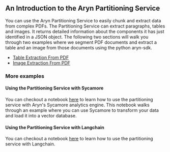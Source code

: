 ## An Introduction to the Aryn Partitioning Service 
You can use the Aryn Partitioning Service to easily chunk and extract data from complex PDFs. The Partitioning Service can extract paragraphs, tables and images. It returns detailed information about the components it has just identified in a JSON object.  The following two sections will walk you through two examples where we segment  PDF documents and extract a table and an image from those documents using the python aryn-sdk.

- [Table Extraction From PDF](get_started_Table_Extraction.md)
- [Image Extraction From PDF](get_started_Image_Extraction.md)


### More examples

#### Using the Partitioning Service with Sycamore

You can  checkout a notebook [here](https://github.com/aryn-ai/sycamore/blob/main/notebooks/pinecone-writer.ipynb) to learn how to use the partitioning service with Aryn's Sycamore analytics engine. This notebook walks through an example where you can use Sycamore to transform your data and load it into a vector database.

#### Using the Partitioning Service with Langchain

You can  checkout a notebook [here](https://github.com/aryn-ai/sycamore/blob/main/notebooks/ArynPartitionerWithLangchain.ipynb) to learn how to use the partitioning service with Langchain.
